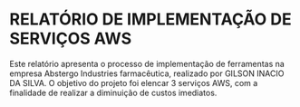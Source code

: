 # RELATÓRIO DE IMPLEMENTAÇÃO DE SERVIÇOS AWS



Este relatório apresenta o processo de implementação de ferramentas na empresa Abstergo Industries farmacêutica, realizado por GILSON INACIO DA SILVA. O objetivo do projeto foi elencar 3 serviços AWS, com a finalidade de realizar a diminuição de custos imediatos.



